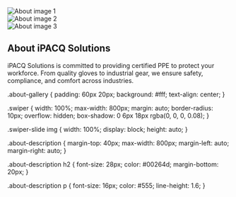 <!-- Swiper CSS -->
<link
  rel="stylesheet"
  href="https://cdn.jsdelivr.net/npm/swiper@11/swiper-bundle.min.css"
/>

<section class="about-gallery">
  <!-- Swiper -->
  <div class="swiper mySwiper">
    <div class="swiper-wrapper">
      <div class="swiper-slide">
        <img src="images/about1.jpg" alt="About image 1" />
      </div>
      <div class="swiper-slide">
        <img src="images/about2.jpg" alt="About image 2" />
      </div>
      <div class="swiper-slide">
        <img src="images/about3.jpg" alt="About image 3" />
      </div>
    </div>
  </div>

  <div class="about-description">
    <h2>About iPACQ Solutions</h2>
    <p>
      iPACQ Solutions is committed to providing certified PPE to protect your workforce. From quality gloves to industrial gear, we ensure safety, compliance, and comfort across industries.
    </p>
  </div>
</section>

<!-- Swiper JS -->
<script src="https://cdn.jsdelivr.net/npm/swiper@11/swiper-bundle.min.js"></script>

<script>
  const swiper = new Swiper(".mySwiper", {
    loop: true,
    autoplay: {
      delay: 3000,
      disableOnInteraction: false,
    },
    effect: "slide",
    speed: 600,
  });
</script>

.about-gallery {
  padding: 60px 20px;
  background: #fff;
  text-align: center;
}

.swiper {
  width: 100%;
  max-width: 800px;
  margin: auto;
  border-radius: 10px;
  overflow: hidden;
  box-shadow: 0 6px 18px rgba(0, 0, 0, 0.08);
}

.swiper-slide img {
  width: 100%;
  display: block;
  height: auto;
}

.about-description {
  margin-top: 40px;
  max-width: 800px;
  margin-left: auto;
  margin-right: auto;
}

.about-description h2 {
  font-size: 28px;
  color: #00264d;
  margin-bottom: 20px;
}

.about-description p {
  font-size: 16px;
  color: #555;
  line-height: 1.6;
}
